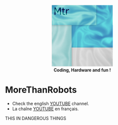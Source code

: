 <!-- markdownlint-configure-file { "MD004": { "style": "consistent" } } -->
<!-- markdownlint-disable MD033 -->
<p align="center">
    <a href="https://MoreThanRobotsFR.github.io">
        <img src="https://github.com/MoreThanRobotsFR/MTRIndex/blob/main/ImageIndex/Orichalque%20F.png?raw=true" width="200" height="200" alt="MTR">
    </a>
    <br>
    <strong>Coding, Hardware and fun !</strong>
</p>
<!-- markdownlint-enable MD033 -->



# MoreThanRobots
* Check the english [YOUTUBE](https://www.youtube.com/channel/UC0gk0hdr1J1DwsJI9lflnPQ) channel.
* La chaîne [YOUTUBE](https://www.youtube.com/channel/UC-wviZj4bWYMKWNP7vLX6Uw) en français.



THIS IN DANGEROUS THINGS
